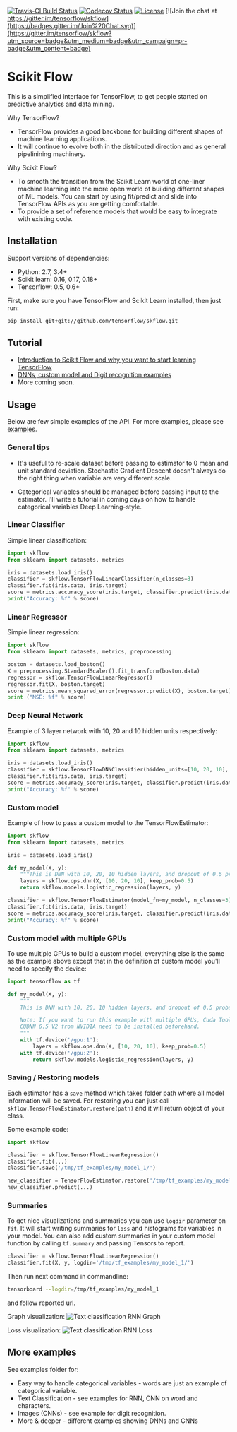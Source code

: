 [![Travis-CI Build Status](https://travis-ci.org/tensorflow/skflow.svg?branch=master)](https://travis-ci.org/tensorflow/skflow)
[![Codecov Status](https://codecov.io/github/tensorflow/skflow/coverage.svg?precision=2)](https://codecov.io/github/tensorflow/skflow)
[![License](https://img.shields.io/github/license/tensorflow/skflow.svg)](http://www.apache.org/licenses/LICENSE-2.0.html)
[![Join the chat at https://gitter.im/tensorflow/skflow](https://badges.gitter.im/Join%20Chat.svg)](https://gitter.im/tensorflow/skflow?utm_source=badge&utm_medium=badge&utm_campaign=pr-badge&utm_content=badge)

# Scikit Flow

This is a simplified interface for TensorFlow, to get people started on predictive analytics and data mining.

Why TensorFlow?
* TensorFlow provides a good backbone for building different shapes of machine learning applications.
* It will continue to evolve both in the distributed direction and as general pipelinining machinery.

Why Scikit Flow?
* To smooth the transition from the Scikit Learn world of one-liner machine learning into the
more open world of building different shapes of ML models. You can start by using fit/predict and slide into TensorFlow APIs as you are getting comfortable.
* To provide a set of reference models that would be easy to integrate with existing code.

## Installation

Support versions of dependencies:
  * Python: 2.7, 3.4+
  * Scikit learn: 0.16, 0.17, 0.18+
  * Tensorflow: 0.5, 0.6+

First, make sure you have TensorFlow and Scikit Learn installed, then just run:

```Bash
pip install git+git://github.com/tensorflow/skflow.git
```

## Tutorial

* [Introduction to Scikit Flow and why you want to start learning TensorFlow](https://medium.com/@ilblackdragon/tensorflow-tutorial-part-1-c559c63c0cb1)
* [DNNs, custom model and Digit recognition examples](https://medium.com/@ilblackdragon/tensorflow-tutorial-part-2-9ffe47049c92)
* More coming soon.

## Usage

Below are few simple examples of the API. 
For more examples, please see [examples](https://github.com/tensorflow/skflow/tree/master/examples).

### General tips

* It's useful to re-scale dataset before passing to estimator to 0 mean and unit standard deviation. 
Stochastic Gradient Descent doesn't always do the right thing when variable are very different scale.

* Categorical variables should be managed before passing input to the estimator. I'll write a tutorial in coming days on how to handle categorical variables Deep Learning-style.

### Linear Classifier

Simple linear classification:

```Python
import skflow
from sklearn import datasets, metrics

iris = datasets.load_iris()
classifier = skflow.TensorFlowLinearClassifier(n_classes=3)
classifier.fit(iris.data, iris.target)
score = metrics.accuracy_score(iris.target, classifier.predict(iris.data))
print("Accuracy: %f" % score)
```

### Linear Regressor

Simple linear regression:

```Python
import skflow
from sklearn import datasets, metrics, preprocessing

boston = datasets.load_boston()
X = preprocessing.StandardScaler().fit_transform(boston.data)
regressor = skflow.TensorFlowLinearRegressor()
regressor.fit(X, boston.target)
score = metrics.mean_squared_error(regressor.predict(X), boston.target)
print ("MSE: %f" % score)
```

### Deep Neural Network

Example of 3 layer network with 10, 20 and 10 hidden units respectively:

```Python
import skflow
from sklearn import datasets, metrics

iris = datasets.load_iris()
classifier = skflow.TensorFlowDNNClassifier(hidden_units=[10, 20, 10], n_classes=3)
classifier.fit(iris.data, iris.target)
score = metrics.accuracy_score(iris.target, classifier.predict(iris.data))
print("Accuracy: %f" % score)
```

### Custom model

Example of how to pass a custom model to the TensorFlowEstimator:

```Python
import skflow
from sklearn import datasets, metrics

iris = datasets.load_iris()

def my_model(X, y):
    """This is DNN with 10, 20, 10 hidden layers, and dropout of 0.5 probability."""
    layers = skflow.ops.dnn(X, [10, 20, 10], keep_prob=0.5)
    return skflow.models.logistic_regression(layers, y)

classifier = skflow.TensorFlowEstimator(model_fn=my_model, n_classes=3)
classifier.fit(iris.data, iris.target)
score = metrics.accuracy_score(iris.target, classifier.predict(iris.data))
print("Accuracy: %f" % score)
```

### Custom model with multiple GPUs

To use multiple GPUs to build a custom model, everything else is the same as the example above
except that in the definition of custom model you'll need to specify the device:

```Python
import tensorflow as tf

def my_model(X, y):
    """
    This is DNN with 10, 20, 10 hidden layers, and dropout of 0.5 probability.

    Note: If you want to run this example with multiple GPUs, Cuda Toolkit 7.0 and
    CUDNN 6.5 V2 from NVIDIA need to be installed beforehand. 
    """
    with tf.device('/gpu:1'):
    	layers = skflow.ops.dnn(X, [10, 20, 10], keep_prob=0.5)
    with tf.device('/gpu:2'):
    	return skflow.models.logistic_regression(layers, y)
```

### Saving / Restoring models

Each estimator has a `save` method which takes folder path where all model information will be saved. 
For restoring you can just call `skflow.TensorFlowEstimator.restore(path)` and it will return object of your class.

Some example code:

```Python
import skflow

classifier = skflow.TensorFlowLinearRegression()
classifier.fit(...)
classifier.save('/tmp/tf_examples/my_model_1/')

new_classifier = TensorFlowEstimator.restore('/tmp/tf_examples/my_model_2')
new_classifier.predict(...)
```

### Summaries

To get nice visualizations and summaries you can use `logdir` parameter on `fit`.
It will start writing summaries for `loss` and histograms for variables in your model.
You can also add custom summaries in your custom model function by calling `tf.summary` and
passing Tensors to report.

```Python
classifier = skflow.TensorFlowLinearRegression()
classifier.fit(X, y, logdir='/tmp/tf_examples/my_model_1/')
```

Then run next command in commandline:
```bash
tensorboard --logdir=/tmp/tf_examples/my_model_1
```
and follow reported url.

Graph visualization:
![Text classification RNN Graph](https://raw.githubusercontent.com/tensorflow/skflow/master/docs/images/text_classification_rnn_graph.png)

Loss visualization:
![Text classification RNN Loss](https://raw.githubusercontent.com/tensorflow/skflow/master/docs/images/text_classification_rnn_loss.png)

## More examples

See examples folder for:

* Easy way to handle categorical variables - words are just an example of categorical variable.
* Text Classification - see examples for RNN, CNN on word and characters.
* Images (CNNs) - see example for digit recognition. 
* More & deeper - different examples showing DNNs and CNNs

